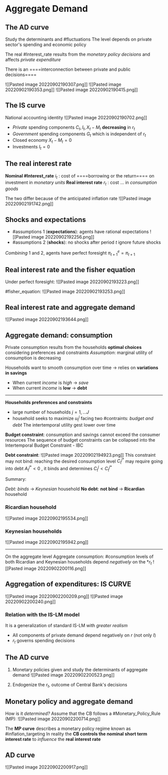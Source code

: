 # Aggregate Demand
## The AD curve
Study the determinants and #fluctuations
The level depends on private sector's spending and economic policy

The real #Interest_rate  results from the *monetary policy decisions* and affects *private expenditure*

There is an ====interconnection between private and public decisions====

![[Pasted image 20220902190307.png]]
![[Pasted image 20220902190353.png]]
![[Pasted image 20220902190415.png]]

## The IS curve
National accounting identity
![[Pasted image 20220902190702.png]]
- *Private* spending components $C_t, I_t, X_t-M_t$ **decreasing** in $r_t$ 
- *Government* spending components $G_t$ which is independent of $r_t$ 
- Closed economy $X_t-M_t=0$ 
- Investments $I_t=0$ 

## The real interest rate
**Nominal #Interest_rate** $i_t$ : cost of ====borrowing or the return==== on investment in *monetary units*
**Real interest rate** $r_t$ : cost … in *consumption goods*

The two differ because of the anticipated inflation rate
![[Pasted image 20220902191742.png]]

## Shocks and expectations
- #assumptions 1 (**expectations**): agents have rational expectations
![[Pasted image 20220902192256.png]]
- #assumptions 2 (**shocks**): no shocks after period $t$
ignore future shocks

*Combining* 1 and 2, agents have perfect foresight $\pi^e_{t+1}=\pi_{t+1}$ 

##  Real interest rate and the fisher equation
Under perfect foresight:
![[Pasted image 20220902193223.png]]

#fisher_equation:
![[Pasted image 20220902193253.png]]


## Real interest rate and aggregate demand
![[Pasted image 20220902193644.png]]

## Aggregate demand: consumption
Private consumption results from the households **optimal choices** considering preferences and constraints
*Assumption*: marginal utility of consumption is decreasing

Households want to smooth consumption over time $\rightarrow$ relies on **variations in savings** 
- When current *income* is *high* $\rightarrow$ *save*
- When current *income* is **low** $\rightarrow$ **debt**
---
**Households preferences and constraints**
- large number of households $j=1,...J$ 
- household seeks to maximize $u^j_t$ facing two #contraints: *budget and debt* 
The intertemporal utility gest lower over time

**Budget constraint**: consumption and savings cannot exceed the consumer resources
The sequence of budget constraints can be collapsed into the Intertemporal Budget Constraint - IBC

**Debt constraint**: ![[Pasted image 20220902194923.png]]
This constraint may not bind: reaching the desired consumption level $C^{j*}_t$ may require going into debt $A^{j*}_t<0$ , it binds and determines $C^{j}_t<C^{j*}_t$  

Summary:

*Debt: binds* $\rightarrow$ *Keynesian* household
**No debt**: **not bind** $\rightarrow$ **Ricardian** household

### Ricardian household
![[Pasted image 20220902195534.png]]

### Keynesian households
![[Pasted image 20220902195942.png]]

---
On the aggregate level
Aggregate consumption: #consumption levels of both Ricardian and Keynesian households depend *negatively* on the *$r_t$
![[Pasted image 20220902200116.png]]

## Aggregation of expenditures: IS CURVE
![[Pasted image 20220902200209.png]]
![[Pasted image 20220902200240.png]]

### Relation with the IS-LM model
It is a generalization of standard IS-LM with *greater realism* 
- All components of private demand depend negatively on $r$ (not only $I$)
- $r_t$ governs spending decisions

## The AD curve
1. Monetary policies given and study the determinants of aggregate demand
![[Pasted image 20220902200523.png]]

2. Endogenize the $r_t$, outcome of Central Bank's decisions

## Monetary policy and aggregate demand
How is it *determined?* Assume that the CB follows a #Monetary_Policy_Rule (MP):
![[Pasted image 20220902200714.png]]

The **MP curve** describes a monetary policy regime known as #inflation_targeting
In reality the **CB controls the nominal short term interest rate** to *influence* the **real interest rate**

## AD curve
![[Pasted image 20220902200917.png]]


